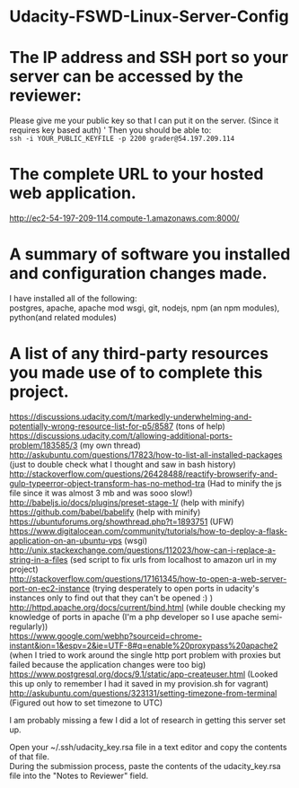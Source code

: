 # Udacity-FSWD-Linux-Server-Config

# The IP address and SSH port so your server can be accessed by the reviewer:
Please give me your public key so that I can put it on the server. (Since it requires key based auth)  '
Then you should be able to:  
`ssh -i YOUR_PUBLIC_KEYFILE -p 2200 grader@54.197.209.114`  

# The complete URL to your hosted web application.
http://ec2-54-197-209-114.compute-1.amazonaws.com:8000/  

# A summary of software you installed and configuration changes made.
I have installed all of the following:  
postgres, apache, apache mod wsgi, git, nodejs, npm (an npm modules), python(and related modules)  

# A list of any third-party resources you made use of to complete this project.
https://discussions.udacity.com/t/markedly-underwhelming-and-potentially-wrong-resource-list-for-p5/8587 (tons of help)  
https://discussions.udacity.com/t/allowing-additional-ports-problem/183585/3 (my own thread)  
http://askubuntu.com/questions/17823/how-to-list-all-installed-packages (just to double check what I thought and saw in bash history)  
http://stackoverflow.com/questions/26428488/reactify-browserify-and-gulp-typeerror-object-transform-has-no-method-tra (Had to minify the js file since it was almost 3 mb and was sooo slow!)  
http://babeljs.io/docs/plugins/preset-stage-1/ (help with minify)  
https://github.com/babel/babelify (help with minify)  
https://ubuntuforums.org/showthread.php?t=1893751 (UFW)  
https://www.digitalocean.com/community/tutorials/how-to-deploy-a-flask-application-on-an-ubuntu-vps (wsgi)  
http://unix.stackexchange.com/questions/112023/how-can-i-replace-a-string-in-a-files (sed script to fix urls from localhost to amazon url in my project)  
http://stackoverflow.com/questions/17161345/how-to-open-a-web-server-port-on-ec2-instance (trying desperately to open ports in udacity's instances only to find out that they can't be opened :) )  
http://httpd.apache.org/docs/current/bind.html (while double checking my knowledge of ports in apache (I'm a php developer so I use apache semi-regularly))  
https://www.google.com/webhp?sourceid=chrome-instant&ion=1&espv=2&ie=UTF-8#q=enable%20proxypass%20apache2 (when I tried to work around the single http port problem with proxies but failed because the application changes were too big)  
https://www.postgresql.org/docs/9.1/static/app-createuser.html (Looked this up only to remember I had it saved in my provision.sh for vagrant)  
http://askubuntu.com/questions/323131/setting-timezone-from-terminal (Figured out how to set timezone to UTC)  

I am probably missing a few I did a lot of research in getting this server set up.  

Open your ~/.ssh/udacity_key.rsa file in a text editor and copy the contents of that file.  
During the submission process, paste the contents of the udacity_key.rsa file into the "Notes to Reviewer" field.  
